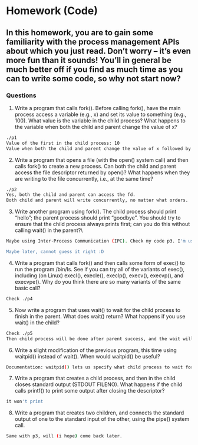 # Homework (Code)
## In this homework, you are to gain some familiarity with the process management APIs about which you just read. Don’t worry – it’s even more fun than it sounds! You’ll in general be much better off if you find as much time as you can to write some code, so why not start now?

### Questions
1. Write a program that calls fork(). Before calling fork(), have the main process access a variable (e.g., x) and set its value to something (e.g., 100). What value is the variable in the child process? What happens to the variable when both the child and parent change the value of x?
```sh
./p1 
Value of the first in the child process: 10
Value when both the child and parent change the value of x followed by the assigned value in child process. (e.g., in my program, it would be 11) 
```
2. Write a program that opens a file (with the open() system call) and then calls fork() to create a new process. Can both the child and parent access the file descriptor returned by open()? What happens when they are writing to the file concurrently, i.e., at the same time?
```sh
./p2 
Yes, both the child and parent can access the fd. 
Both child and parent will write concurrently, no matter what orders. 
```
3. Write another program using fork(). The child process should print “hello”; the parent process should print “goodbye”. You should try to ensure that the child process always prints first; can you do this without calling wait() in the parent?\
```sh
Maybe using Inter-Process Communication (IPC). Check my code p3. I'm using pipe system call, check it here: https://www.geeksforgeeks.org/pipe-system-call/ 

Maybe later, cannot guess it right :D 
```
4. Write a program that calls fork() and then calls some form of exec() to run the program /bin/ls. See if you can try all of the variants of exec(), including (on Linux) execl(), execle(), execlp(), execv(), execvp(), and execvpe(). Why do you think there are so many variants of the same basic call?
```sh
Check ./p4 
```
5. Now write a program that uses wait() to wait for the child process to finish in the parent. What does wait() return? What happens if you use wait() in the child?
```sh 
Check ./p5
Then child process will be done after parent success, and the wait will return -1. 
```
6. Write a slight modification of the previous program, this time using waitpid() instead of wait(). When would waitpid() be useful?
```sh
Documentation: waitpid() lets us specify what child process to wait for => so if you want to be more specific about one child, or multiple children, this is the case where waitpid() be useful. 
```
7. Write a program that creates a child process, and then in the child closes standard output (STDOUT FILENO). What happens if the child calls printf() to print some output after closing the descriptor?
```sh
it won't print 
```
8. Write a program that creates two children, and connects the standard output of one to the standard input of the other, using the pipe() system call.
```sh
Same with p3, will (i hope) come back later. 
```